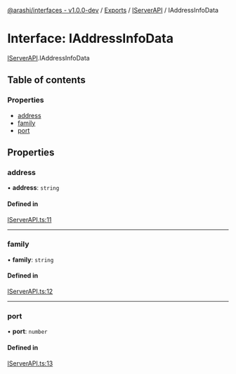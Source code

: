[@arashi/interfaces - v1.0.0-dev](../README.md) / [Exports](../modules.md) / [IServerAPI](../modules/IServerAPI.md) / IAddressInfoData

# Interface: IAddressInfoData

[IServerAPI](../modules/IServerAPI.md).IAddressInfoData

## Table of contents

### Properties

- [address](IServerAPI.IAddressInfoData.md#address)
- [family](IServerAPI.IAddressInfoData.md#family)
- [port](IServerAPI.IAddressInfoData.md#port)

## Properties

### address

• **address**: `string`

#### Defined in

[IServerAPI.ts:11](https://github.com/arashijs/interfaces/blob/c8b27f0/src/IServerAPI.ts#L11)

___

### family

• **family**: `string`

#### Defined in

[IServerAPI.ts:12](https://github.com/arashijs/interfaces/blob/c8b27f0/src/IServerAPI.ts#L12)

___

### port

• **port**: `number`

#### Defined in

[IServerAPI.ts:13](https://github.com/arashijs/interfaces/blob/c8b27f0/src/IServerAPI.ts#L13)
